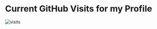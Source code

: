 # Current GitHub Visits for my Profile

<img src="https://snrmtths.uber.space/history/chart/?cache=no" alt="visits" />
